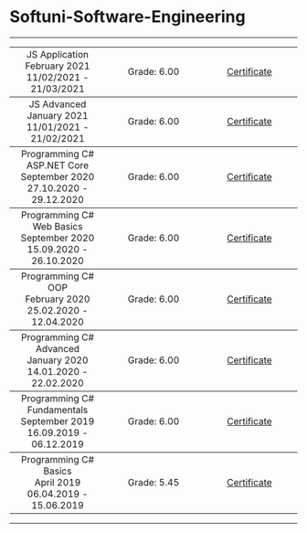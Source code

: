 
# Softuni-Software-Engineering


<hr>
<table border="0" width="100%" cellspacing="1" cellpadding="3" align="center"> 
  
            
<tbody>
<tr>
<td align="center" width="33%">JS Application<br>February 2021<br> 11/02/2021 - 21/03/2021 </td>
<td align="center" width="33%"> Grade: 6.00 </td >
<td align="center" width="33%"><p><a title="JS Application" href="https://softuni.bg/certificates/details/102499/08b1b3a2" target="_blank">Certificate</a></p></td -->   
</tr>
</tbody>
              <!-- JS Advanced-->
<tbody>
<tr>
<td align="center" width="33%">JS Advanced<br>January 2021<br> 11/01/2021 - 21/02/2021 </td>
<td align="center" width="33%"> Grade: 6.00 </td >
<td align="center" width="33%"><p><a title="JS Advanced" href="https://softuni.bg/certificates/details/98438/132880d5" target="_blank">Certificate</a></p></td -->   
</tr>
</tbody>
             <!-- C# ASP.Net Core-->
<tbody>
<tr>
<td align="center" width="33%">Programming C# ASP.NET Core <br> September 2020   <br> 27.10.2020 - 29.12.2020 </td>
<td align="center" width="33%"> Grade: 6.00 </td >
<td align="center" width="33%"><p><a title="C# ASP.Net Core" href="https://softuni.bg/certificates/details/96103/5bb015b5" target="_blank">Certificate</a></p></td -->   
</tr>
</tbody>
      <!-- C# Web Basics-->
<tbody>
<tr>
<td align="center" width="33%">Programming C# Web Basics <br> September 2020 <br> 15.09.2020 - 26.10.2020 </td>
<td align="center" width="33%"> Grade: 6.00 </td >
<td align="center" width="33%"><p><a title="C# Web Basics" href="https://softuni.bg/certificates/details/91002/4d53e048" target="_blank">Certificate</a></p></td -->   
</tr>
</tbody>
  <!-- Programming OOP-->
<tbody>
<tr>
<td align="center" width="33%">Programming C# OOP <br> February 2020 <br> 25.02.2020 - 12.04.2020</td>
<td align="center" width="33%"> Grade: 6.00</td>
<td align="center" width="33%"><p><a title="Programming C# OOP " href="https://softuni.bg/certificates/details/79055/7e2ce54e" target="_blank">Certificate</a></p></td>   
</tr>
</tbody>
<!-- Programming Advanced-->
<tbody>
<tr>
<td align="center" width="33%">Programming C# Advanced <br>  January 2020 <br> 14.01.2020 - 22.02.2020</td>
<td align="center" width="33%"> Grade: 6.00</td>
<td align="center" width="33%"><p><a title="Programming C# Advanced " href="https://softuni.bg/certificates/details/77421/a8235780" target="_blank">Certificate</a></p></td>   
</tr>
</tbody>
<!-- Programming Fundamentals-->
<tbody>
<tr>
<td align="center" width="33%">Programming C# Fundamentals <br>  September 2019 <br> 16.09.2019 - 06.12.2019</td>
<td align="center" width="33%"> Grade: 6.00</td>
<td align="center" width="33%"><p><a title="Programming C# Fundamentals" href="https://softuni.bg/certificates/details/74557/69b63d21" target="_blank">Certificate</a></p></td>   
</tr>
</tbody>
<!--Programming Basics-->
<tbody>
<tr>
<td align="center" width="33%">Programming C# Basics <br>  April 2019 <br> 06.04.2019 - 15.06.2019</td>
<td align="center" width="33%"> Grade: 5.45</td>
<td align="center" width="33%"><p><a title="Programming C# Basics" href="https://softuni.bg/certificates/details/67443/ef10b5a9" target="_blank">Certificate</a></p></td>
        </tr>
        </tbody>
</table>

<hr />


